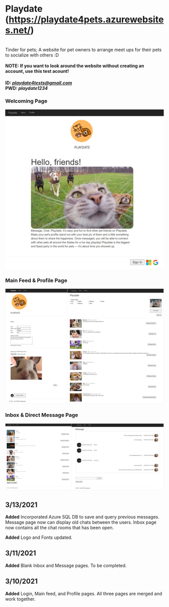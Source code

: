 # Playdate (https://playdate4pets.azurewebsites.net/)
<br /> Tinder for pets; A website for pet owners to arrange meet ups for their pets to socialize with others :D <br/><br />
**NOTE: If you want to look around the website without creating an account, use this test acount!** 
#### ID:  *playdate4tests@gmail.com* <br />PWD: *playdate1234*

### Welcoming Page
![Welcoming Page](documents/StartingPage.jpg)

### Main Feed & Profile Page
![Main and Profile](documents/merge1.png)

### Inbox & Direct Message Page
![Inbox and DM](documents/merge2.png)


## 3/13/2021

**Added** Incorporated Azure SQL DB to save and query previous messages. <br />Message page now can display old chats between the users. Inbox page now contains all the chat rooms that has been open.

**Added** Logo and Fonts updated.

## 3/11/2021

**Added** Blank Inbox and Message pages. To be completed.

## 3/10/2021

**Added** Login, Main feed, and Profile pages. All three pages are merged and work together.

